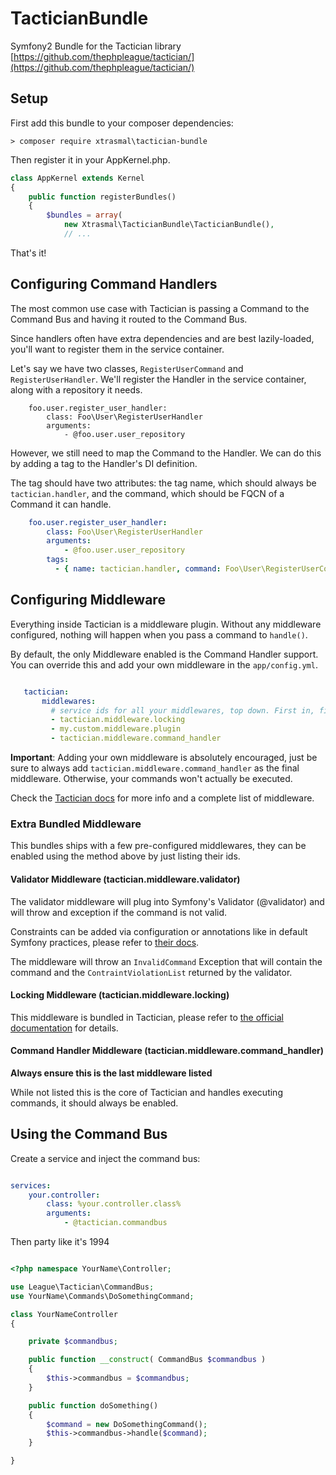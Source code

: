 # TacticianBundle
Symfony2 Bundle for the Tactician library
[https://github.com/thephpleague/tactician/](https://github.com/thephpleague/tactician/)


## Setup
First add this bundle to your composer dependencies:

`> composer require xtrasmal\tactician-bundle`

Then register it in your AppKernel.php.

```php
class AppKernel extends Kernel
{
    public function registerBundles()
    {
        $bundles = array(
            new Xtrasmal\TacticianBundle\TacticianBundle(),
            // ...
```

That's it! 

## Configuring Command Handlers
The most common use case with Tactician is passing a Command to the Command Bus and having it routed to the Command Bus.

Since handlers often have extra dependencies and are best lazily-loaded, you'll want to register them in the service container.

Let's say we have two classes, `RegisterUserCommand` and `RegisterUserHandler`. We'll register the Handler in the service container, along with a repository it needs. 

```
    foo.user.register_user_handler:
        class: Foo\User\RegisterUserHandler
        arguments:
            - @foo.user.user_repository
```

However, we still need to map the Command to the Handler. We can do this by adding a tag to the Handler's DI definition.

The tag should have two attributes: the tag name, which should always be `tactician.handler`, and the command, which should be FQCN of a Command it can handle.

```yml
    foo.user.register_user_handler:
        class: Foo\User\RegisterUserHandler
        arguments:
            - @foo.user.user_repository
        tags:
          - { name: tactician.handler, command: Foo\User\RegisterUserCommand }
```

## Configuring Middleware
Everything inside Tactician is a middleware plugin. Without any middleware configured, nothing will happen when you pass a command to `handle()`.

By default, the only Middleware enabled is the Command Handler support. You can override this and add your own middleware in the `app/config.yml`.
    
```yaml

   tactician:
       middlewares:
         # service ids for all your middlewares, top down. First in, first out.
         - tactician.middleware.locking
         - my.custom.middleware.plugin
         - tactician.middleware.command_handler

```

**Important**: Adding your own middleware is absolutely encouraged, just be sure to always add `tactician.middleware.command_handler` as the final middleware. Otherwise, your commands won't actually be executed.

Check the [Tactician docs](http://tactician.thephpleague.com/) for more info and a complete list of middleware. 

### Extra Bundled Middleware

This bundles ships with a few pre-configured middlewares, they can be enabled using the method above by just listing their ids.

#### Validator Middleware (tactician.middleware.validator)

The validator middleware will plug into Symfony's Validator (@validator) and will throw and exception if the command is not valid.

Constraints can be added via configuration or annotations like in default Symfony practices, please refer to [their docs](http://symfony.com/doc/current/book/validation.html). 

The middleware will throw an `InvalidCommand` Exception that will contain the command and the `ContraintViolationList` returned by the validator.

#### Locking Middleware (tactician.middleware.locking)

This middleware is bundled in Tactician, please refer to [the official documentation](http://tactician.thephpleague.com/plugins/locking-middleware/) for details.

#### Command Handler Middleware (tactician.middleware.command_handler)

**Always ensure this is the last middleware listed**

While not listed this is the core of Tactician and handles executing commands, it should always be enabled.

## Using the Command Bus 
Create a service and inject the command bus:

```yaml

services:
    your.controller:
        class: %your.controller.class%
        arguments:
            - @tactician.commandbus
```

Then party like it's 1994

```php

<?php namespace YourName\Controller;

use League\Tactician\CommandBus;
use YourName\Commands\DoSomethingCommand;

class YourNameController
{

    private $commandbus;

    public function __construct( CommandBus $commandbus )
    {
        $this->commandbus = $commandbus;
    }

    public function doSomething()
    {
        $command = new DoSomethingCommand();
        $this->commandbus->handle($command);
    }

}


```
